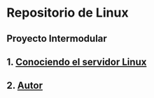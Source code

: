 # Repositorio de Linux

## Proyecto Intermodular

## 1. [Conociendo el servidor Linux](linux.md)

## 2. [Autor](autor.md)
